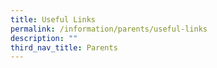 ```yaml
---
title: Useful Links
permalink: /information/parents/useful-links
description: ""
third_nav_title: Parents
---
```

